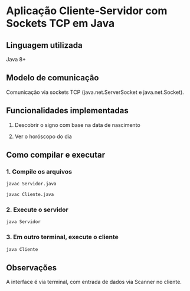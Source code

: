 # Aplicação Cliente-Servidor com Sockets TCP em Java

## Linguagem utilizada

Java 8+

## Modelo de comunicação

Comunicação via sockets TCP (java.net.ServerSocket e java.net.Socket).

## Funcionalidades implementadas

1. Descobrir o signo com base na data de nascimento

2. Ver o horóscopo do dia

## Como compilar e executar

### 1. Compile os arquivos

```bash
javac Servidor.java

javac Cliente.java
```

### 2. Execute o servidor

```bash
java Servidor
```

### 3. Em outro terminal, execute o cliente

```bash
java Cliente
```

## Observações

A interface é via terminal, com entrada de dados via Scanner no cliente.

